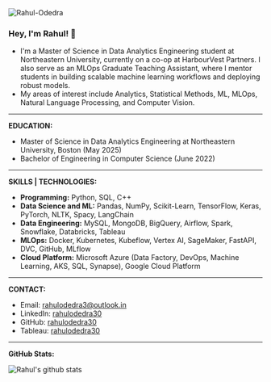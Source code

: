 <img src="https://komarev.com/ghpvc/?username=rahulodedra30&label=PROFILE%20VIEWS&color=164B60&style=plastic" alt="Rahul-Odedra" />

### Hey, I'm Rahul! 👋

- I'm a Master of Science in Data Analytics Engineering student at Northeastern University, currently on a co-op at HarbourVest Partners. I also serve as an MLOps Graduate Teaching Assistant, where I mentor students in building scalable machine learning workflows and deploying robust models. 
- My areas of interest include Analytics, Statistical Methods, ML, MLOps, Natural Language Processing, and Computer Vision.

---

**EDUCATION:**  
- Master of Science in Data Analytics Engineering at Northeastern University, Boston (May 2025)
- Bachelor of Engineering in Computer Science (June 2022) <br>

---

**SKILLS | TECHNOLOGIES:** <br>
- **Programming:** Python, SQL, C++ <br>
- **Data Science and ML:** Pandas, NumPy, Scikit-Learn, TensorFlow, Keras, PyTorch, NLTK, Spacy, LangChain <br>
- **Data Engineering:** MySQL, MongoDB, BigQuery, Airflow, Spark, Snowflake, Databricks, Tableau <br>
- **MLOps:** Docker, Kubernetes, Kubeflow, Vertex AI, SageMaker, FastAPI, DVC, GitHub, MLflow <br>
- **Cloud Platform:** Microsoft Azure (Data Factory, DevOps, Machine Learning, AKS, SQL, Synapse), Google Cloud Platform <br>

---

**CONTACT:**
- Email: rahulodedra3@outlook.in  
- LinkedIn: [rahulodedra30](https://www.linkedin.com/in/rahulodedra30) 
- GitHub: [rahulodedra30](https://github.com/rahulodedra30)
- Tableau: [rahulodedra30](https://public.tableau.com/app/profile/rahul.odedra30)
<!-- - Portfolio: [Rahul Odedra](https://perpetual-rubidium-783.notion.site/Rahul-Odedra-0fea2577996c41f3b873407af1a1ccb4)  
-->

---

**GitHub Stats:**

![Rahul's github stats](https://github-readme-stats.vercel.app/api?username=rahulodedra30&show_icons=true&theme=algolia)
